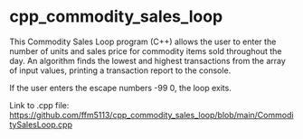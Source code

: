 # cpp_commodity_sales_loop
This Commodity Sales Loop program (C++) allows the user to enter the number of units and sales price for commodity items sold throughout the day. An algorithm finds the lowest and highest transactions from the array of input values, printing a transaction report to the console.

If the user enters the escape numbers -99 0, the loop exits.

Link to .cpp file:
https://github.com/ffm5113/cpp_commodity_sales_loop/blob/main/CommoditySalesLoop.cpp
